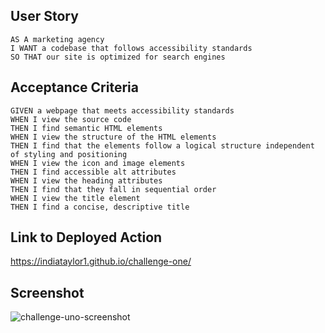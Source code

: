 ## User Story

```
AS A marketing agency
I WANT a codebase that follows accessibility standards
SO THAT our site is optimized for search engines
```

## Acceptance Criteria

```
GIVEN a webpage that meets accessibility standards
WHEN I view the source code
THEN I find semantic HTML elements
WHEN I view the structure of the HTML elements
THEN I find that the elements follow a logical structure independent of styling and positioning
WHEN I view the icon and image elements
THEN I find accessible alt attributes
WHEN I view the heading attributes
THEN I find that they fall in sequential order
WHEN I view the title element
THEN I find a concise, descriptive title
```

## Link to Deployed Action

https://indiataylor1.github.io/challenge-one/
  
## Screenshot
![challenge-uno-screenshot](https://user-images.githubusercontent.com/116799866/200796394-ed27e451-b58e-4cc3-9be6-2dbf4bace4d6.png)

